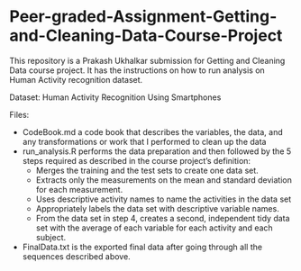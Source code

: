 # Peer-graded-Assignment-Getting-and-Cleaning-Data-Course-Project
This repository is a Prakash Ukhalkar submission for Getting and Cleaning Data course project. It has the instructions on how to run analysis on Human Activity recognition dataset.

Dataset: Human Activity Recognition Using Smartphones

Files:
- CodeBook.md a code book that describes the variables, the data, and any transformations or work that I performed to clean up the data
- run_analysis.R performs the data preparation and then followed by the 5 steps required as described in the course project’s definition:
   * Merges the training and the test sets to create one data set.
   * Extracts only the measurements on the mean and standard deviation for each measurement.
   * Uses descriptive activity names to name the activities in the data set
   * Appropriately labels the data set with descriptive variable names.
   * From the data set in step 4, creates a second, independent tidy data set with the average of each variable for each activity and each subject.
- FinalData.txt is the exported final data after going through all the sequences described above.
